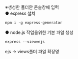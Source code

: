 ※생성한 폴더안 콘솔창에 입력<br>
● express 설치
```
npm i -g express-generator 
```
● node.js 작업을위한 기본 파일 생성
```
express --view=ejs 
```
ejs -> views폴더 파일 확장명
